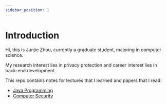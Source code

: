 ```yaml
---
sidebar_position: 1
---
```


# Introduction
Hi, this is Junjie Zhou, currently a graduate student, majoring in computer science.

My research interest lies in privacy protection and career interest lies in back-end development.

This repo contains notes for lectures that I learned and papers that I read:
- [Java Programming](java-programming/introduction)
- [Computer Security](computer-security/intro.md)